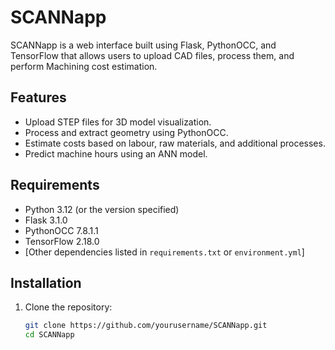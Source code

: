 # SCANNapp

SCANNapp is a web interface built using Flask, PythonOCC, and TensorFlow that allows users to upload CAD files, process them, and perform Machining cost estimation.

## Features
- Upload STEP files for 3D model visualization.
- Process and extract geometry using PythonOCC.
- Estimate costs based on labour, raw materials, and additional processes.
- Predict machine hours using an ANN model.

## Requirements
- Python 3.12 (or the version specified)
- Flask 3.1.0
- PythonOCC 7.8.1.1
- TensorFlow 2.18.0 
- [Other dependencies listed in `requirements.txt` or `environment.yml`]

## Installation
1. Clone the repository:
   ```bash
   git clone https://github.com/yourusername/SCANNapp.git
   cd SCANNapp
